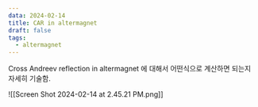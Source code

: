 ```yaml
---
data: 2024-02-14
title: CAR in altermagnet
draft: false
tags:
  - altermagnet
---
```

Cross Andreev reflection in altermagnet 에 대해서 어떤식으로 계산하면 되는지 자세히 기술함.

![[Screen Shot 2024-02-14 at 2.45.21 PM.png]]